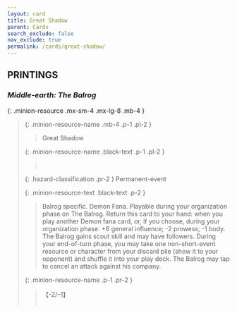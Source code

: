 ```yaml
---
layout: card
title: Great Shadow
parent: Cards
search_exclude: false
nav_exclude: true
permalink: /cards/great-shadow/
---
```


## PRINTINGS


### _Middle-earth: The Balrog_

{: .minion-resource .mx-sm-4 .mx-lg-8 .mb-4 }
> {: .minion-resource-name .mb-4 .p-1 .pl-2 }
> > <div class="hazard-mp"></div>
> > <div class="card-name">Great Shadow</div>
>
> {: .minion-resource-name .black-text .p-1 .pl-2 }
> > &nbsp;
>
> {: .hazard-classification .pr-2 }
> Permanent-event
>
> {: .minion-resource-text .black-text .p-2 }
> > Balrog specific. Demon Fana. Playable during your organization phase on The Balrog. Return this card to your hand: when you play another Demon fana card, or, if you choose, during your organization phase. +6 general influence; -2 prowess; -1 body. The Balrog gains scout skill and may have followers. During your end-of-turn phase, you may take one non-short-event resource or character from your discard pile (show it to your opponent) and shuffle it into your play deck. The Balrog may tap to cancel an attack against his company. 
> 
> {: .minion-resource-name .p-1 .pr-2 }
> > <div class="card-shield">【-2/&ndash;1】</div>
> > <div class="card-corruption-white">&nbsp;</div>
